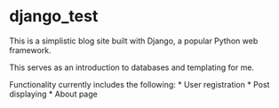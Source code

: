 # django_test

This is a simplistic blog site built with Django, a popular Python web framework.

This serves as an introduction to databases and templating for me.

Functionality currently includes the following:
    * User registration
    * Post displaying
    * About page
